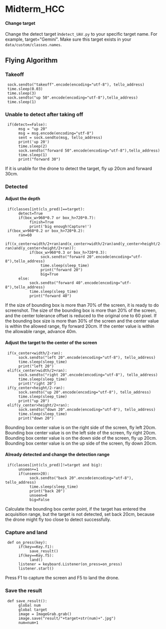 # Midterm_HCC

#### Change target
Change the detect target in`detect_UAV.py` to your specific target name. For example, target="Gemini".
Make sure this target exists in your `data/custom/classes.names`.

## Flying Algorithm
### Takeoff
     sock.sendto("takeoff".encode(encoding="utf-8"), tello_address)
     time.sleep(0.03)
     time.sleep(3)
     sock.sendto("up 50".encode(encoding="utf-8"),tello_address)
     time.sleep(1)
### Unable to detect after taking off
     if(detect==False):
          msg = "up 20"
          msg = msg.encode(encoding="utf-8")
          sent = sock.sendto(msg, tello_address)
          print('up 20')
          time.sleep(2)
          sock.sendto("forward 50".encode(encoding="utf-8"),tello_address)
          time.sleep(1)
          print("forward 30")
If it is unable for the drone to detect the target, fly up 20cm and forward 30cm.

### Detected
#### Adjust the depth
     if(classes[int(cls_pred)]==target):
          detect=True
          if(box_w>960*0.7 or box_h>720*0.7):
               finish=True
               print('big enough!Capture!')
     if(box_w>960*0.2 or box_h>720*0.2):
          ran=60
          if((x_center<width/2+ran)and(x_center>width/2ran)and(y_center>height/2-ran)and(y_center<height/2+ran)):
               if(box_w>960*0.3 or box_h>720*0.3):
                    sock.sendto("forward 20".encode(encoding="utf-8"),tello_address)
                    time.sleep(sleep_time)
                    print("forward 20")
                    big=True
          else:
               sock.sendto("forward 40".encode(encoding="utf-8"),tello_address)
               time.sleep(sleep_time)
               print("forward 40")
If the size of bounding box is more than 70% of the screen, it is ready to do screenshot.
The size of the bounding box is more than 20% of the screen, and the center tolerance offset is reduced to the original one to 60 pixel.
If the bounding box size is more than 30% of the screen and the center value is within the allowed range, fly forward 20cm.
If the center value is within the allowable range, advance 40m.

#### Adjust the target to the center of the screen
     if(x_center<width/2-ran):
          sock.sendto("left 20".encode(encoding="utf-8"), tello_address)
          time.sleep(sleep_time)
          print("left 20")
     elif(x_center>width/2+ran):
          sock.sendto("right 20".encode(encoding="utf-8"), tello_address)
          time.sleep(sleep_time)
          print("right 20")
     if(y_center<height/2-ran):
          sock.sendto("up 20".encode(encoding="utf-8"), tello_address)
          time.sleep(sleep_time)
          print("up 20")
     elif(y_center>height/2+ran):
          sock.sendto("down 20".encode(encoding="utf-8"), tello_address)
          time.sleep(sleep_time)
          print("down 20")
Bounding box center value is on the right side of the screen, fly left 20cm.
Bounding box center value is on the left side of the screen, fly right 20cm.
Bounding box center value is on the down side of the screen, fly up 20cm.
Bounding box center value is on the up side of the screen, fly down 20cm.

#### Already detected and change the detection range
     if(classes[int(cls_pred)]!=target and big):
          unseen+=1
          if(unseen>20):
               sock.sendto("back 20".encode(encoding="utf-8"), tello_address)
               time.sleep(sleep_time)
               print("back 20")
               unseen=0
               big=False
Calculate the bounding box center point, if the target has entered the acquisition range, 
but the target is not detected, set back 20cm, 
because the drone might fly too close to detect successfully.

### Capture and land
     def on_press(key):
          if(key==Key.f1):
               save_result()
          if(key==Key.f5):
               land()
          listener = keyboard.Listener(on_press=on_press)
          listener.start()
Press F1 to capture the screen and F5 to land the drone.

### Save the result
     def save_result():
          global num
          global target
          image = ImageGrab.grab()
          image.save("result/"+target+str(num)+".jpg")
          num=num+1
